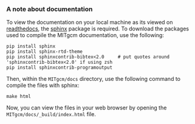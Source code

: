 ### A note about documentation
To view the documentation on your local machine as its viewed on [readthedocs](https://mitgcm.readthedocs.io/en/latest/), the [sphinx](https://docs.readthedocs.io/en/stable/intro/getting-started-with-sphinx.html) package is required. To download the packages used to compile the MITgcm documentation, use the following:
```
pip install sphinx
pip install sphinx-rtd-theme
pip install sphinxcontrib-bibtex<2.0     # put quotes around 'sphinxcontrib-bibtex<2.0' if using zsh
pip install sphinxcontrib-programoutput
```
Then, within the `MITgcm/docs` directory, use the following command to compile the files with sphinx:
```
make html
```
Now, you can view the files in your web browser by opening the `MITgcm/docs/_build/index.html` file.
